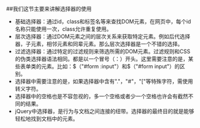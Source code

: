 ##我们这节主要来讲解选择器的使用
- 基础选择器：通过id，class和标签名等来查找DOM元素，在网页中，每个id名称只能使用一次，class允许重复使用。
- 层次选择器：通过DOM元素之间的层次关系来获取特定元素。例如后代选择器，子元素，相邻元素和同辈元素。那么层次选择器是一个不错的选择。
- 过滤选择器：通过特定的过滤规则来筛选所需的DOM元素。过滤规则和CSS的伪类选择器语法相同。都是以一个冒号（：）开头。这里需要注意的是，某些表单类的元素。比如：$（"#form :input"）和$（"#form input"）的区别。
- 选择器中需要注意的是，如果选择器中含有"."，"#"，"["等特殊字符，需使用转义字符。
- 选择器中的空格也是不容忽视的，多一个空格或者少一个空格也许会有截然不同的结果。
- jQuery中选择器，是行为与文档之间连接的纽带。选择器的最终目的就是能够轻松地找到文档中的元素。